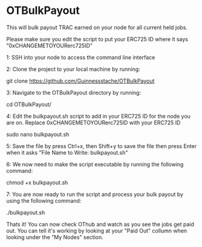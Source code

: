 # OTBulkPayout
This will bulk payout TRAC earned on your node for all current held jobs.

Please make sure you edit the script to put your ERC725 ID where it says "0xCHANGEMETOYOURerc725ID" 

1: SSH into your node to access the command line interface

2: Clone the project to your local machine by running:

git clone https://github.com/Guinnessstache/OTBulkPayout

3: Navigate to the OTBulkPayout directory by running:

cd OTBulkPayout/

4: Edit the bulkpayout.sh script to add in your ERC725 ID for the node you are on.  Replace 0xCHANGEMETOYOURerc725ID with your ERC725 ID

sudo nano bulkpayout.sh

5: Save the file by press Ctrl+x, then Shift+y to save the file then press Enter when it asks "File Name to Write: bulkpayout.sh"

6: We now need to make the script executable by running the following command:

chmod +x bulkpayout.sh

7: You are now ready to run the script and process your bulk payout by using the following command:

./bulkpayout.sh

Thats it!  You can now check OThub and watch as you see the jobs get paid out.  You can tell it's working by looking at your "Paid Out" collumn when looking under the "My Nodes" section.
